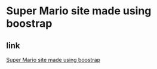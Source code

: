 # Super Mario site made using boostrap

## link 
[Super Mario site made using boostrap](xenodochial-swirles-b854b1)
